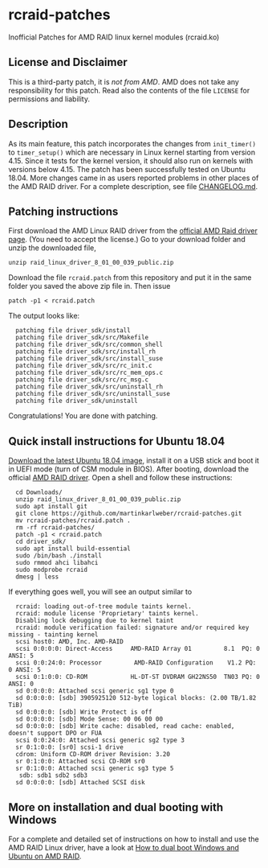 # rcraid-patches
Inofficial Patches for AMD RAID linux kernel modules (rcraid.ko)

## License and Disclaimer

This is a third-party patch, it is _not from AMD_. AMD does not take any
responsibility for this patch. Read also the contents of the file `LICENSE` for
permissions and liability.

## Description

As its main feature, this patch incorporates the changes from `init_timer()`
to `timer_setup()` which are necessary in Linux kernel starting from version
4.15. Since it tests for the kernel version, it should also run on kernels
with versions below 4.15. The patch has been successfully tested on Ubuntu
18.04. More changes came in as users reported problems in other places of the
AMD RAID driver. For a complete description, see file
[CHANGELOG.md](https://github.com/martinkarlweber/rcraid-patches/blob/master/CHANGELOG.md).



## Patching instructions

First download the AMD Linux RAID driver from the [official AMD Raid driver
page](https://support.amd.com/de-de/download/chipset?os=Linux+x86_64). (You
need to accept the license.) Go to your download folder and unzip the
downloaded file,

`unzip raid_linux_driver_8_01_00_039_public.zip`

Download the file `rcraid.patch` from this repository and put it in the same
folder you saved the above zip file in. Then issue

`patch -p1 < rcraid.patch`

The output looks like:

      patching file driver_sdk/install
      patching file driver_sdk/src/Makefile
      patching file driver_sdk/src/common_shell
      patching file driver_sdk/src/install_rh
      patching file driver_sdk/src/install_suse
      patching file driver_sdk/src/rc_init.c
      patching file driver_sdk/src/rc_mem_ops.c
      patching file driver_sdk/src/rc_msg.c
      patching file driver_sdk/src/uninstall_rh
      patching file driver_sdk/src/uninstall_suse
      patching file driver_sdk/uninstall

Congratulations! You are done with patching. 

## Quick install instructions for Ubuntu 18.04

[Download the latest Ubuntu 18.04
image](https://www.ubuntu.com/download/desktop), install it on a USB stick and
boot it in UEFI mode (turn of CSM module in BIOS). After booting, download
the official [AMD RAID driver](https://support.amd.com/de-de/download/chipset?os=Linux+x86_64). Open
a shell and follow these instructions:

      cd Downloads/
      unzip raid_linux_driver_8_01_00_039_public.zip
      sudo apt install git
      git clone https://github.com/martinkarlweber/rcraid-patches.git
      mv rcraid-patches/rcraid.patch .
      rm -rf rcraid-patches/
      patch -p1 < rcraid.patch
      cd driver_sdk/
      sudo apt install build-essential
      sudo /bin/bash ./install
      sudo rmmod ahci libahci
      sudo modprobe rcraid
      dmesg | less

If everything goes well, you will see an output similar to

      rcraid: loading out-of-tree module taints kernel.
      rcraid: module license 'Proprietary' taints kernel.
      Disabling lock debugging due to kernel taint
      rcraid: module verification failed: signature and/or required key missing - tainting kernel
      scsi host0: AMD, Inc. AMD-RAID
      scsi 0:0:0:0: Direct-Access     AMD-RAID Array 01         8.1  PQ: 0 ANSI: 5
      scsi 0:0:24:0: Processor         AMD-RAID Configuration    V1.2 PQ: 0 ANSI: 5
      scsi 0:1:0:0: CD-ROM            HL-DT-ST DVDRAM GH22NS50  TN03 PQ: 0 ANSI: 0
      sd 0:0:0:0: Attached scsi generic sg1 type 0
      sd 0:0:0:0: [sdb] 3905925120 512-byte logical blocks: (2.00 TB/1.82 TiB)
      sd 0:0:0:0: [sdb] Write Protect is off
      sd 0:0:0:0: [sdb] Mode Sense: 00 06 00 00
      sd 0:0:0:0: [sdb] Write cache: disabled, read cache: enabled, doesn't support DPO or FUA
      scsi 0:0:24:0: Attached scsi generic sg2 type 3
      sr 0:1:0:0: [sr0] scsi-1 drive
      cdrom: Uniform CD-ROM driver Revision: 3.20
      sr 0:1:0:0: Attached scsi CD-ROM sr0
      sr 0:1:0:0: Attached scsi generic sg3 type 5
       sdb: sdb1 sdb2 sdb3
      sd 0:0:0:0: [sdb] Attached SCSI disk

## More on installation and dual booting with Windows

For a complete and detailed set of instructions on how to install and use the
AMD RAID Linux driver, have a look at [How to dual boot Windows and Ubuntu on AMD RAID](https://www.kwikr.de//Howto_Windows_Ubuntu_AMD-RAID.html).
